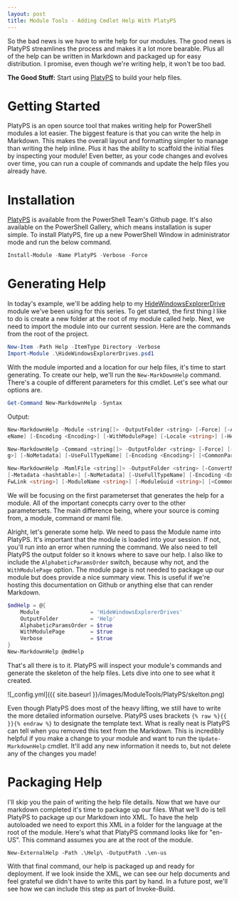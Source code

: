 ```yaml
---
layout: post
title: Module Tools - Adding Cmdlet Help With PlatyPS
---
```


So the bad news is we have to write help for our modules.
The good news is PlatyPS streamlines the process and makes it a lot more bearable.
Plus all of the help can be written in Markdown and packaged up for easy distribution.
I promise, even though we're writing help, it won't be too bad.

**The Good Stuff:**
Start using [PlatyPS](https://github.com/PowerShell/PlatyPS/) to build your help files.

<!-- more -->

# Getting Started

PlatyPS is an open source tool that makes writing help for PowerShell modules a lot easier.
The biggest feature is that you can write the help in Markdown.
This makes the overall layout and formatting simpler to manage than writing the help inline.
Plus it has the ability to scaffold the initial files by inspecting your module!
Even better, as your code changes and evolves over time, you can run a couple of commands and update the help files you already have.

# Installation

[PlatyPS](https://github.com/PowerShell/PlatyPS/) is available from the PowerShell Team's Github page.
It's also available on the PowerShell Gallery, which means installation is super simple.
To install PlatyPS, fire up a new PowerShell Window in administrator mode and run the below command.

```powershell
Install-Module -Name PlatyPS -Verbose -Force 
```

# Generating Help

In today's example, we'll be adding help to my [HideWindowsExplorerDrive](https://github.com/dchristian3188/HideWindowsExplorerDrives) module we've been using for this series.
To get started, the first thing I like to do is create a new folder at the root of my module called help.
Next, we need to import the module into our current session.
Here are the commands from the root of the project.

```powershell
New-Item -Path Help -ItemType Directory -Verbose
Import-Module .\HideWindowsExplorerDrives.psd1
```

With the module imported and a location for our help files, it's time to start generating.
To create our help, we'll run the ```New-MarkDownHelp``` command.
There's a couple of different parameters for this cmdlet.
Let's see what our options are.

```powershell
Get-Command New-MarkdownHelp -Syntax
```

Output:

```powershell
New-MarkdownHelp -Module <string[]> -OutputFolder <string> [-Force] [-AlphabeticParamsOrder] [-Metadata <hashtable>] [-NoMetadata] [-UseFullTyp
eName] [-Encoding <Encoding>] [-WithModulePage] [-Locale <string>] [-HelpVersion <string>] [-FwLink <string>] [<CommonParameters>]

New-MarkdownHelp -Command <string[]> -OutputFolder <string> [-Force] [-AlphabeticParamsOrder] [-Metadata <hashtable>] [-OnlineVersionUrl <strin
g>] [-NoMetadata] [-UseFullTypeName] [-Encoding <Encoding>] [<CommonParameters>]

New-MarkdownHelp -MamlFile <string[]> -OutputFolder <string> [-ConvertNotesToList] [-ConvertDoubleDashLists] [-Force] [-AlphabeticParamsOrder]
[-Metadata <hashtable>] [-NoMetadata] [-UseFullTypeName] [-Encoding <Encoding>] [-WithModulePage] [-Locale <string>] [-HelpVersion <string>] [-
FwLink <string>] [-ModuleName <string>] [-ModuleGuid <string>] [<CommonParameters>]
```

We will be focusing on the first parameterset that generates the help for a module.
All of the important conecpts carry over to the other parametersets.
The main difference being, where your source is coming from, a module, command or maml file.

Alright, let's generate some help.
We need to pass the Module name into PlatyPS.
It's important that the module is loaded into your session.
If not, you'll run into an error when running the command.
We also need to tell PlatyPS the output folder so it knows where to save our help.
I also like to include the ```AlphabeticParamsOrder``` switch, because why not, and the ```WithModulePage``` option.
The module page is not needed to package up our module but does provide a nice summary view.
This is useful if we're hosting this documentation on Github or anything else that can render Markdown.

```powershell
$mdHelp = @{
    Module                = 'HideWindowsExplorerDrives'
    OutputFolder          = 'Help'
    AlphabeticParamsOrder = $true
    WithModulePage        = $true
    Verbose               = $true
}
New-MarkdownHelp @mdHelp
```

That's all there is to it.
PlatyPS will inspect your module's commands and generate the skeleton of the help files.
Lets dive into one to see what it created.

![_config.yml]({{ site.baseurl }}/images/ModuleTools/PlatyPS/skelton.png)

Even though PlatyPS does most of the heavy lifting, we still have to write the more detailed information ourselve.
PlatyPS uses brackets ```{% raw %}{{ }}{% endraw %}``` to designate the template text.
What is really neat is PlatyPS can tell when you removed this text from the Markdown.
This is incredibly helpful if you make a change to your module and want to run the ```Update-MarkdownHelp``` cmdlet.
It'll add any new information it needs to, but not delete any of the changes you made!

# Packaging Help

I'll skip you the pain of writing the help file details.
Now that we have our markdown completed it's time to package up our files.
What we'll do is tell PlatyPS to package up our Markdown into XML.
To have the help autoloaded we need to export this XML in a folder for the language at the root of the module.
Here's what that PlatyPS command looks like for "en-US".
This command assumes you are at the root of the module.

```
New-ExternalHelp -Path .\Help\ -OutputPath .\en-us
```

With that final command, our help is packaged up and ready for deployment.
If we look inside the XML, we can see our help documents and feel grateful we didn't have to write this part by hand.
In a future post, we'll see how we can include this step as part of Invoke-Build.
